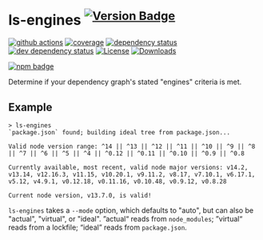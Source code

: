 # ls-engines <sup>[![Version Badge][npm-version-svg]][package-url]</sup>

[![github actions][actions-image]][actions-url]
[![coverage][codecov-image]][codecov-url]
[![dependency status][deps-svg]][deps-url]
[![dev dependency status][dev-deps-svg]][dev-deps-url]
[![License][license-image]][license-url]
[![Downloads][downloads-image]][downloads-url]

[![npm badge][npm-badge-png]][package-url]

Determine if your dependency graph's stated "engines" criteria is met.

## Example

```console
> ls-engines
`package.json` found; building ideal tree from package.json...

Valid node version range: ^14 || ^13 || ^12 || ^11 || ^10 || ^9 || ^8 || ^7 || ^6 || ^5 || ^4 || ^0.12 || ^0.11 || ^0.10 || ^0.9 || ^0.8

Currently available, most recent, valid node major versions: v14.2, v13.14, v12.16.3, v11.15, v10.20.1, v9.11.2, v8.17, v7.10.1, v6.17.1, v5.12, v4.9.1, v0.12.18, v0.11.16, v0.10.48, v0.9.12, v0.8.28

Current node version, v13.7.0, is valid!
```

`ls-engines` takes a `--mode` option, which defaults to "auto", but can also be "actual", "virtual", or "ideal". ”actual“ reads from `node_modules`; ”virtual“ reads from a lockfile; “ideal” reads from `package.json`.

[package-url]: https://npmjs.org/package/ls-engines
[npm-version-svg]: https://versionbadg.es/ljharb/ls-engines.svg
[deps-svg]: https://david-dm.org/ljharb/ls-engines.svg
[deps-url]: https://david-dm.org/ljharb/ls-engines
[dev-deps-svg]: https://david-dm.org/ljharb/ls-engines/dev-status.svg
[dev-deps-url]: https://david-dm.org/ljharb/ls-engines#info=devDependencies
[npm-badge-png]: https://nodei.co/npm/ls-engines.png?downloads=true&stars=true
[license-image]: https://img.shields.io/npm/l/ls-engines.svg
[license-url]: LICENSE
[downloads-image]: https://img.shields.io/npm/dm/ls-engines.svg
[downloads-url]: https://npm-stat.com/charts.html?package=ls-engines
[codecov-image]: https://codecov.io/gh/ljharb/ls-engines/branch/main/graphs/badge.svg
[codecov-url]: https://app.codecov.io/gh/ljharb/ls-engines/
[actions-image]: https://img.shields.io/endpoint?url=https://github-actions-badge-u3jn4tfpocch.runkit.sh/ljharb/ls-engines
[actions-url]: https://github.com/ljharb/ls-engines/actions
